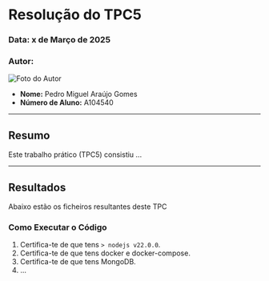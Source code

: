 # Resolução do TPC5

### **Data:** x de Março de 2025  
### **Autor:**  
![Foto do Autor](https://avatars.githubusercontent.com/u/140913282?v=4)  
- **Nome:** Pedro Miguel Araújo Gomes 
- **Número de Aluno:** A104540

---

## Resumo
Este trabalho prático (TPC5) consistiu
...

---

## Resultados
Abaixo estão os ficheiros resultantes deste TPC

### Como Executar o Código
1. Certifica-te de que tens `> nodejs v22.0.0`.
2. Certifica-te de que tens  docker e docker-compose.
3. Certifica-te de que tens MongoDB.
4. ...